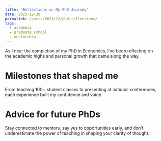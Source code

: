 ```yaml
---
title: 'Reflections on My PhD Journey'
date: 2023-12-20
permalink: /posts/2023/12/phd-reflections/
tags:
  - academia
  - graduate school
  - mentorship
---
```


As I near the completion of my PhD in Economics, I've been reflecting on the academic highs and personal growth that came along the way.

Milestones that shaped me
======

From teaching 100+ student classes to presenting at national conferences, each experience built my confidence and voice.

Advice for future PhDs
======

Stay connected to mentors, say yes to opportunities early, and don’t underestimate the power of teaching in shaping your clarity of thought.
